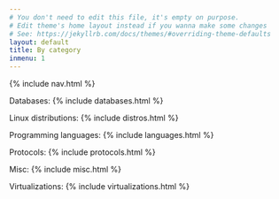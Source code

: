 ```yaml
---
# You don't need to edit this file, it's empty on purpose.
# Edit theme's home layout instead if you wanna make some changes
# See: https://jekyllrb.com/docs/themes/#overriding-theme-defaults
layout: default
title: By category
inmenu: 1
---
```


{% include nav.html %}

Databases:
{% include databases.html %}

Linux distributions:
{% include distros.html %}

Programming languages:
{% include languages.html %}

Protocols:
{% include protocols.html %}

Misc:
{% include misc.html %}

Virtualizations:
{% include virtualizations.html %}
